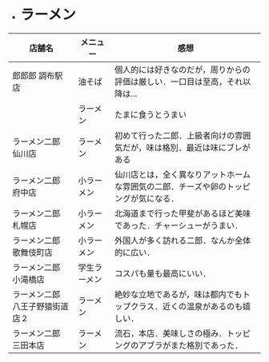 + # ラーメン

|  店舗名  |  メニュー  | 感想  |
| ------- | ------- | ------- |
|  郎郎郎 調布駅店  | 油そば | 個人的には好きなのだが，周りからの評価は厳しい．一口目は至高，それ以降は... |
|  | ラーメン　|  たまに食うとうまい |
| ラーメン二郎　仙川店 | ラーメン | 初めて行った二郎．上級者向けの雰囲気だが，味は格別．最近は味にブレがある |
| ラーメン二郎　府中店 | 小ラーメン | 仙川店とは，全く異なりアットホームな雰囲気の二郎．チーズや卵のトッピングが気になる． |
| ラーメン二郎　札幌店 | 小ラーメン | 北海道まで行った甲斐があるほど美味であった．チャーシューがうまい． |
| ラーメン二郎　歌舞伎町店 | 小ラーメン | 外国人が多く訪れる二郎．なんか全体的に広い． |
| ラーメン二郎　小滝橋店 | 学生ラーメン | コスパも量も最高にいい． |
| ラーメン二郎 八王子野猿街道店２| ラーメン | 絶妙な立地であるが，味は都内でもトップクラス．近くの温泉があるのも嬉しい． |
| ラーメン二郎　三田本店 | ラーメン | 流石，本店．美味しさの極み．トッピングのアブラがまた格別であった．|
